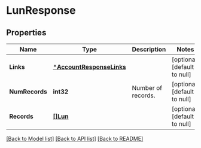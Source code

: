 # LunResponse

## Properties
Name | Type | Description | Notes
------------ | ------------- | ------------- | -------------
**Links** | [***AccountResponseLinks**](account_response__links.md) |  | [optional] [default to null]
**NumRecords** | **int32** | Number of records. | [optional] [default to null]
**Records** | [**[]Lun**](lun.md) |  | [optional] [default to null]

[[Back to Model list]](../README.md#documentation-for-models) [[Back to API list]](../README.md#documentation-for-api-endpoints) [[Back to README]](../README.md)


